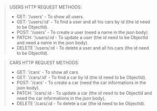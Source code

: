 > USERS HTTP REQUEST METHODS:
>
> - GET: '/users' - To show all users.
> - GET: '/users/:id' - To find a user and all his cars by id (the id need to be ObjectId).
> - POST: '/users' - To create a user (need a name in the json body).
> - PATCH: '/users/:id - To update a user (the id need to be ObjectId and need a name in the json body).
> - DELETE '/users/:id - To delete a user and all his cars (the id need to be ObjectId).

> CARS HTTP REQUEST METHODS:
>
> - GET: '/cars' - To show all cars.
> - GET: '/cars/:id' - To find a car by id (the id need to be ObjectId).
> - POST: '/cars' - To create a car (need the car informations in the json body).
> - PATCH: '/cars/:id - To update a car (the id need to be ObjectId and need the car informations in the json body).
> - DELETE '/cars/:id - To delete a car (the id need to be ObjectId).
